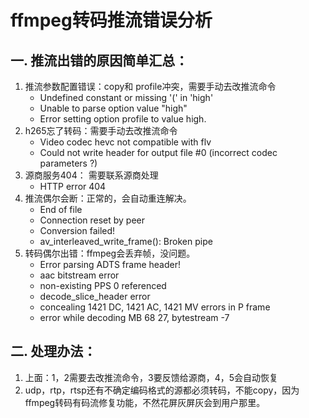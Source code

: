 # ffmpeg转码推流错误分析


## 一. 推流出错的原因简单汇总：
1. 推流参数配置错误：copy和 profile冲突，需要手动去改推流命令
    - Undefined constant or missing '(' in 'high'
    - Unable to parse option value "high"
    - Error setting option profile to value high.
2. h265忘了转码：需要手动去改推流命令
    - Video codec hevc not compatible with flv
    - Could not write header for output file #0 (incorrect codec parameters ?)
3. 源商服务404： 需要联系源商处理
    -  HTTP error 404
4. 推流偶尔会断：正常的，会自动重连解决。
    - End of file
    - Connection reset by peer
    - Conversion failed!
    - av_interleaved_write_frame(): Broken pipe
5. 转码偶尔出错：ffmpeg会丢弃帧，没问题。
   - Error parsing ADTS frame header!
   - aac bitstream error
   - non-existing PPS 0 referenced
   - decode_slice_header error
   - concealing 1421 DC, 1421 AC, 1421 MV errors in P frame
   - error while decoding MB 68 27, bytestream -7

## 二. 处理办法：
1. 上面：1，2需要去改推流命令，3要反馈给源商，4，5会自动恢复
2. udp，rtp，rtsp还有不确定编码格式的源都必须转码，不能copy，因为ffmpeg转码有码流修复功能，不然花屏灰屏灰会到用户那里。